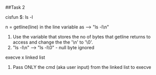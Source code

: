 ##Task 2

cisfun $: ls -l

n = getline(line) in the line variable as --> "ls -l\n"

1. Use the variable that stores the no of bytes that getline returns to access and change the the '\n' to '\0'.
2. "ls -l\n" --> "ls -l\0" - null byte ignored

execve x linked list
1. Pass ONLY the cmd (aka user input) from the linked list to execve
